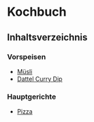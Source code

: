 # Kochbuch

## Inhaltsverzeichnis

### Vorspeisen
- [Müsli](Müsli.md)
- [Dattel Curry Dip](DattelCurryDip.md)

### Hauptgerichte
- [Pizza](Pizza.md)
